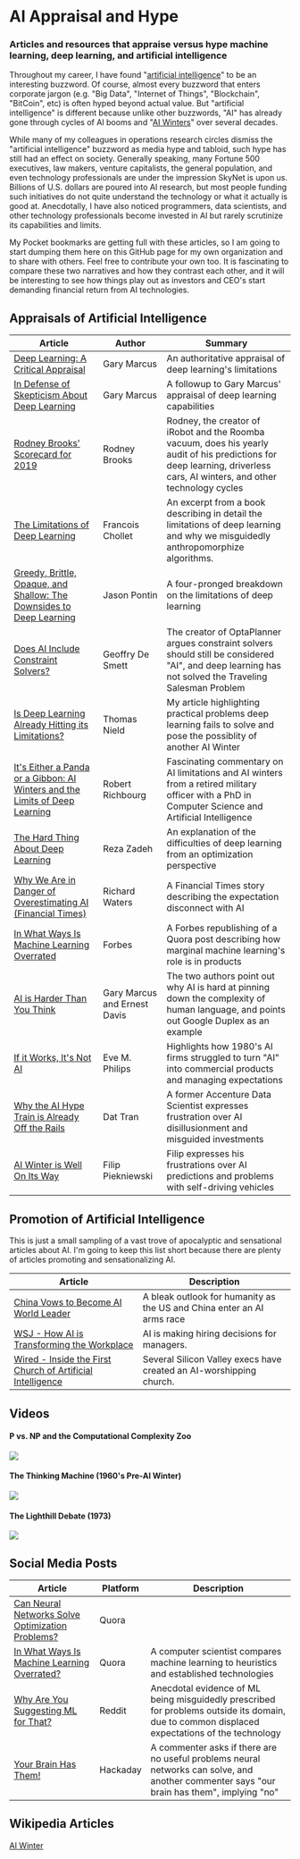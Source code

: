 # AI Appraisal and Hype

### Articles and resources that appraise versus hype machine learning, deep learning, and artificial intelligence

Throughout my career, I have found "[artificial intelligence](https://en.wikipedia.org/wiki/Artificial_intelligence)" to be an interesting buzzword. Of course, almost every buzzword that enters corporate jargon (e.g. "Big Data", "Internet of Things", "Blockchain", "BitCoin", etc) is often hyped beyond actual value. But "artificial intelligence" is different because unlike other buzzwords, "AI" has already gone through cycles of AI booms and "[AI Winters](https://en.wikipedia.org/wiki/AI_winter)" over several decades. 

While many of my colleagues in operations research circles dismiss the "artificial intelligence" buzzword as media hype and tabloid, such hype has still had an effect on society. Generally speaking, many Fortune 500 executives, law makers, venture capitalists, the general population, and even technology professionals are under the impression SkyNet is upon us. Billions of U.S. dollars are poured into AI research, but most people funding such initiatives do not quite understand the technology or what it actually is good at. Anecdotally, I have also noticed programmers, data scientists, and other technology professionals become invested in AI but rarely scrutinize its capabilities and limits. 

My Pocket bookmarks are getting full with these articles, so I am going to start dumping them here on this GitHub page for my own organization and to share with others. Feel free to contribute your own too.  It is fascinating to compare these two narratives and how they contrast each other, and it will be interesting to see how things play out as investors and CEO's start demanding financial return from AI technologies. 


## Appraisals of Artificial Intelligence 

|Article|Author|Summary|
|---|---|---|
|[Deep Learning: A Critical Appraisal](https://arxiv.org/ftp/arxiv/papers/1801/1801.00631.pdf)|Gary Marcus|An authoritative appraisal of deep learning's limitations|
|[In Defense of Skepticism About Deep Learning](https://medium.com/@GaryMarcus/in-defense-of-skepticism-about-deep-learning-6e8bfd5ae0f1)|Gary Marcus|A followup to Gary Marcus' appraisal of deep learning capabilities|
|[Rodney Brooks' Scorecard for 2019](http://rodneybrooks.com/predictions-scorecard-2019-january-01/)|Rodney Brooks|Rodney, the creator of iRobot and the Roomba vacuum, does his yearly audit of his predictions for deep learning, driverless cars, AI winters, and other technology cycles|
|[The Limitations of Deep Learning](https://blog.keras.io/the-limitations-of-deep-learning.html)|Francois Chollet|An excerpt from a book describing in detail the limitations of deep learning and why we misguidedly anthropomorphize algorithms.|
|[Greedy, Brittle, Opaque, and Shallow: The Downsides to Deep Learning](https://www.wired.com/story/greedy-brittle-opaque-and-shallow-the-downsides-to-deep-learning/)|Jason Pontin|A four-pronged breakdown on the limitations of deep learning|
|[Does AI Include Constraint Solvers?](https://www.optaplanner.org/blog/2017/09/07/DoesAIIncludeConstraintSolvers.html)|Geoffry De Smett|The creator of OptaPlanner argues constraint solvers should still be considered "AI", and deep learning has not solved the Traveling Salesman Problem|
|[Is Deep Learning Already Hitting its Limitations?](https://towardsdatascience.com/is-deep-learning-already-hitting-its-limitations-c81826082ac3)|Thomas Nield|My article highlighting practical problems deep learning fails to solve and pose the possiblity of another AI Winter|
|[It's Either a Panda or a Gibbon: AI Winters and the Limits of Deep Learning](https://warontherocks.com/2018/05/its-either-a-panda-or-a-gibbon-ai-winters-and-the-limits-of-deep-learning/)|Robert Richbourg|Fascinating commentary on AI limitations and AI winters from a retired military officer with a PhD in Computer Science and Artificial Intelligence|
|[The Hard Thing About Deep Learning](https://www.oreilly.com/ideas/the-hard-thing-about-deep-learning)|Reza Zadeh|An explanation of the difficulties of deep learning from an optimization perspective|
|[Why We Are in Danger of Overestimating AI (Financial Times)](https://amp.ft.com/content/4367e34e-db72-11e7-9504-59efdb70e12f)|Richard Waters|A Financial Times story describing the expectation disconnect with AI|
|[In What Ways Is Machine Learning Overrated](https://www.forbes.com/sites/quora/2017/12/21/in-what-ways-is-machine-learning-overrated/#6070d0d91b1a)|Forbes|A Forbes republishing of a Quora post describing how marginal machine learning's role is in products|
|[AI is Harder Than You Think](https://www.nytimes.com/2018/05/18/opinion/artificial-intelligence-challenges.html)|Gary Marcus and Ernest Davis|The two authors point out why AI is hard at pinning down the complexity of human language, and points out Google Duplex as an example|
|[If it Works, It's Not AI](http://dspace.mit.edu/bitstream/handle/1721.1/80558/43557450-MIT.pdf?sequence=2)|Eve M. Philips|Highlights how 1980's AI firms struggled to turn "AI" into commercial products and managing expectations|
|[Why the AI Hype Train is Already Off the Rails](https://builttoadapt.io/why-the-ai-hype-train-is-already-off-the-rails-and-why-im-over-ai-already-e7314e972ef4)|Dat Tran|A former Accenture Data Scientist expresses frustration over AI disillusionment and misguided investments|
|[AI Winter is Well On Its Way](https://blog.piekniewski.info/2018/05/28/ai-winter-is-well-on-its-way/)|Filip Piekniewski|Filip expresses his frustrations over AI predictions and problems with self-driving vehicles|


## Promotion of Artificial Intelligence

This is just a small sampling of a vast trove of apocalyptic and sensational articles about AI. I'm going to keep this list short because there are plenty of articles promoting and sensationalizing AI. 

|Article|Description|
|---|---|
|[China Vows to Become AI World Leader](https://www.thesun.co.uk/tech/4067800/china-vows-to-become-artificial-intelligence-world-leader-by-2030-but-will-it-spark-a-killer-computer-arms-race/)|A bleak outlook for humanity as the US and China enter an AI arms race
|[WSJ - How AI is Transforming the Workplace](https://www.wsj.com/articles/how-ai-is-transforming-the-workplace-1489371060)|AI is making hiring decisions for managers.|
|[Wired - Inside the First Church of Artificial Intelligence](https://www.wired.com/story/anthony-levandowski-artificial-intelligence-religion/)|Several Silicon Valley execs have created an AI-worshipping church.

## Videos

#### P vs. NP and the Computational Complexity Zoo 

[![](https://img.youtube.com/vi/YX40hbAHx3s/hqdefault.jpg)](https://youtu.be/YX40hbAHx3s)

#### The Thinking Machine (1960's Pre-AI Winter)

[![](https://img.youtube.com/vi/aygSMgK3BEM/hqdefault.jpg)](https://youtu.be/aygSMgK3BEM)


#### The Lighthill Debate (1973)

[![](https://img.youtube.com/vi/yReDbeY7ZMU/hqdefault.jpg)](https://youtu.be/yReDbeY7ZMU)


## Social Media Posts

|Article|Platform|Description|
|---|---|---|
|[Can Neural Networks Solve Optimization Problems?](https://www.quora.com/Can-neural-networks-solve-optimization-problems#)|Quora|
|[In What Ways Is Machine Learning Overrated?](https://www.quora.com/In-what-ways-is-machine-learning-overrated/answer/Tikhon-Jelvis)|Quora|A computer scientist compares machine learning to heuristics and established technologies|
|[Why Are You Suggesting ML for That?](https://www.reddit.com/r/learnmachinelearning/comments/a49pk1/simple_general_tasks_that_you_solved_using/ebd1w6r)|Reddit|Anecdotal evidence of ML being misguidedly prescribed for problems outside its domain, due to common displaced expectations of the technology|
|[Your Brain Has Them!](https://hackaday.com/2018/10/22/jump-into-ai-with-a-neural-network-of-your-own/#comment-5337983)|Hackaday|A commenter asks if there are no useful problems neural networks can solve, and another commenter says "our brain has them", implying "no"|

## Wikipedia Articles

[AI Winter](https://en.wikipedia.org/wiki/AI_winter) 
